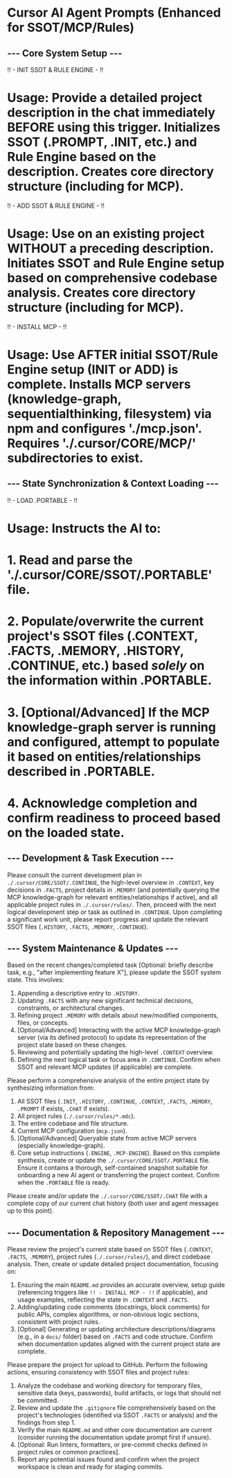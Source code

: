 # Cursor AI Agent Prompts (Enhanced for SSOT/MCP/Rules)

## --- Core System Setup ---

!! - INIT SSOT & RULE ENGINE - !!
# Usage: Provide a detailed project description in the chat immediately BEFORE using this trigger. Initializes SSOT (.PROMPT, .INIT, etc.) and Rule Engine based on the description. Creates core directory structure (including for MCP).

!! - ADD SSOT & RULE ENGINE - !!
# Usage: Use on an existing project WITHOUT a preceding description. Initiates SSOT and Rule Engine setup based on comprehensive codebase analysis. Creates core directory structure (including for MCP).

!! - INSTALL MCP - !!
# Usage: Use AFTER initial SSOT/Rule Engine setup (INIT or ADD) is complete. Installs MCP servers (knowledge-graph, sequentialthinking, filesystem) via npm and configures './mcp.json'. Requires './.cursor/CORE/MCP/' subdirectories to exist.

## --- State Synchronization & Context Loading ---

!! - LOAD .PORTABLE - !!
# Usage: Instructs the AI to:
# 1. Read and parse the './.cursor/CORE/SSOT/.PORTABLE' file.
# 2. Populate/overwrite the current project's SSOT files (.CONTEXT, .FACTS, .MEMORY, .HISTORY, .CONTINUE, etc.) based *solely* on the information within .PORTABLE.
# 3. [Optional/Advanced] If the MCP knowledge-graph server is running and configured, attempt to populate it based on entities/relationships described in .PORTABLE.
# 4. Acknowledge completion and confirm readiness to proceed based on the loaded state.

## --- Development & Task Execution ---

Please consult the current development plan in `./.cursor/CORE/SSOT/.CONTINUE`, the high-level overview in `.CONTEXT`, key decisions in `.FACTS`, project details in `.MEMORY` (and potentially querying the MCP knowledge-graph for relevant entities/relationships if active), and all applicable project rules in `./.cursor/rules/`. Then, proceed with the next logical development step or task as outlined in `.CONTINUE`. Upon completing a significant work unit, please report progress and update the relevant SSOT files (`.HISTORY`, `.FACTS`, `.MEMORY`, `.CONTINUE`).

## --- System Maintenance & Updates ---

Based on the recent changes/completed task [Optional: briefly describe task, e.g., "after implementing feature X"], please update the SSOT system state. This involves:
1.  Appending a descriptive entry to `.HISTORY`.
2.  Updating `.FACTS` with any new significant technical decisions, constraints, or architectural changes.
3.  Refining project `.MEMORY` with details about new/modified components, files, or concepts.
4.  [Optional/Advanced] Interacting with the active MCP knowledge-graph server (via its defined protocol) to update its representation of the project state based on these changes.
5.  Reviewing and potentially updating the high-level `.CONTEXT` overview.
6.  Defining the next logical task or focus area in `.CONTINUE`.
Confirm when SSOT and relevant MCP updates (if applicable) are complete.

Please perform a comprehensive analysis of the entire project state by synthesizing information from:
1.  All SSOT files (`.INIT`, `.HISTORY`, `.CONTINUE`, `.CONTEXT`, `.FACTS`, `.MEMORY`, `.PROMPT` if exists, `.CHAT` if exists).
2.  All project rules (`./.cursor/rules/*.mdc`).
3.  The entire codebase and file structure.
4.  Current MCP configuration (`mcp.json`).
5.  [Optional/Advanced] Queryable state from active MCP servers (especially knowledge-graph).
6.  Core setup instructions (`.ENGINE`, `.MCP-ENGINE`).
Based on this complete synthesis, create or update the `./.cursor/CORE/SSOT/.PORTABLE` file. Ensure it contains a thorough, self-contained snapshot suitable for onboarding a new AI agent or transferring the project context. Confirm when the `.PORTABLE` file is ready.

Please create and/or update the `./.cursor/CORE/SSOT/.CHAT` file with a complete copy of our current chat history (both user and agent messages up to this point).

## --- Documentation & Repository Management ---

Please review the project's current state based on SSOT files (`.CONTEXT`, `.FACTS`, `.MEMORY`), project rules (`./.cursor/rules/`), and direct codebase analysis. Then, create or update detailed project documentation, focusing on:
1.  Ensuring the main `README.md` provides an accurate overview, setup guide (referencing triggers like `!! - INSTALL MCP - !!` if applicable), and usage examples, reflecting the state in `.CONTEXT` and `.FACTS`.
2.  Adding/updating code comments (docstrings, block comments) for public APIs, complex algorithms, or non-obvious logic sections, consistent with project rules.
3.  [Optional] Generating or updating architecture descriptions/diagrams (e.g., in a `docs/` folder) based on `.FACTS` and code structure.
Confirm when documentation updates aligned with the current project state are complete.

Please prepare the project for upload to GitHub. Perform the following actions, ensuring consistency with SSOT files and project rules:
1.  Analyze the codebase and working directory for temporary files, sensitive data (keys, passwords), build artifacts, or logs that should not be committed.
2.  Review and update the `.gitignore` file comprehensively based on the project's technologies (identified via SSOT `.FACTS` or analysis) and the findings from step 1.
3.  Verify the main `README.md` and other core documentation are current (consider running the documentation update prompt first if unsure).
4.  [Optional: Run linters, formatters, or pre-commit checks defined in project rules or common practices].
5.  Report any potential issues found and confirm when the project workspace is clean and ready for staging commits.